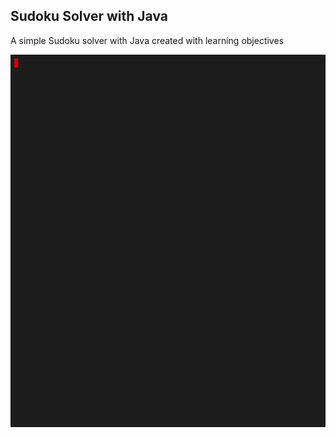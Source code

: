 ## Sudoku Solver with Java 

A simple Sudoku solver with Java created with learning objectives

![Solution Example](https://github.com/seyitalitek/SudokuSolverwithJava/blob/master/solution.gif)
